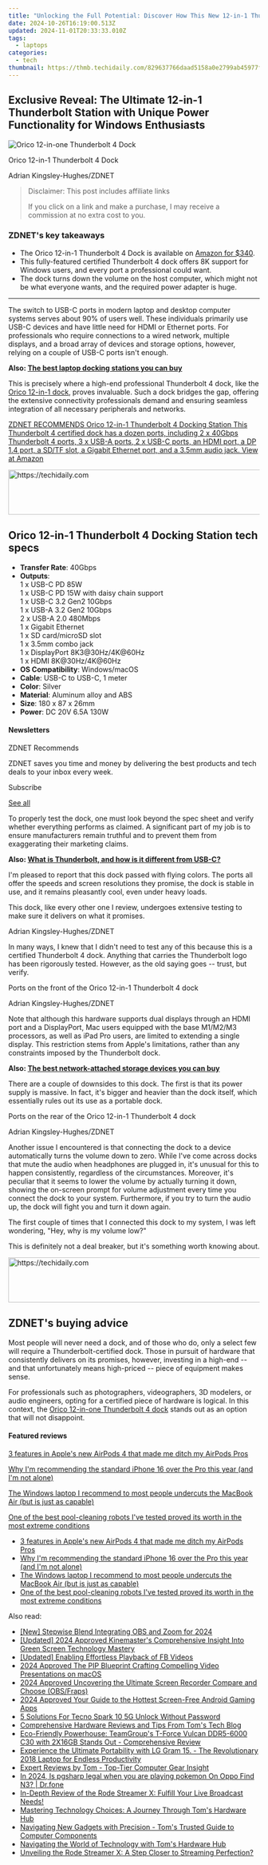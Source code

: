 ```yaml
---
title: "Unlocking the Full Potential: Discover How This New 12-in-1 Thunderbolt Dock Revolutionizes Windows Connectivity with Innovative Power Solution"
date: 2024-10-26T16:19:00.513Z
updated: 2024-11-01T20:33:33.010Z
tags:
  - laptops
categories:
  - tech
thumbnail: https://thmb.techidaily.com/829637766daad5158a0e2799ab45977f98c34111cdb4f87264835a3e2bfe371a.jpg
---
```


## Exclusive Reveal: The Ultimate 12-in-1 Thunderbolt Station with Unique Power Functionality for Windows Enthusiasts

![Orico 12-in-one Thunderbolt 4 Dock](https://www.zdnet.com/a/img/resize/84f2e79c36932e22852ab1caf05ed727fef2f583/2024/04/02/0751222b-bd1d-456e-9f06-4a7f10a06225/img-9248.jpg?auto=webp&width=1280)

Orico 12-in-1 Thunderbolt 4 Dock

Adrian Kingsley-Hughes/ZDNET

>  Disclaimer: This post includes affiliate links
>
>  If you click on a link and make a purchase, I may receive a commission at no extra cost to you.
>

### ZDNET's key takeaways

* The Orico 12-in-1 Thunderbolt 4 Dock is available on [Amazon for $340](https://buy.geni.us/Proxy.ashx?TSID=368250&GR%5FURL=https%3A%2F%2Fwww.amazon.com%2FORICO-Thunderbolt-Certified-Charging-Compatible%2Fdp%2FB0CS95HN6V%3Ftag%3Dzd-buy-button-20%26ascsubtag%3D%5F%5FCOM%5FCLICK%5FID%5F%5F%7Cde8d55d1-86d7-400d-9731-1d1296ca9684%7Cdtp&dtb=1).
* This fully-featured certified Thunderbolt 4 dock offers 8K support for Windows users, and every port a professional could want.
* The dock turns down the volume on the host computer, which might not be what everyone wants, and the required power adapter is huge.

---

The switch to USB-C ports in modern laptop and desktop computer systems serves about 90% of users well. These individuals primarily use USB-C devices and have little need for HDMI or Ethernet ports. For professionals who require connections to a wired network, multiple displays, and a broad array of devices and storage options, however, relying on a couple of USB-C ports isn't enough.

**Also: [The best laptop docking stations you can buy](https://www.zdnet.com/article/best-laptop-docking-station/)**

This is precisely where a high-end professional Thunderbolt 4 dock, like the [Orico 12-in-1 dock](https://buy.geni.us/Proxy.ashx?TSID=368250&GR%5FURL=https%3A%2F%2Fwww.amazon.com%2FORICO-Thunderbolt-Certified-Charging-Compatible%2Fdp%2FB0CS95HN6V%3Ftag%3Dzd-buy-button-20%26ascsubtag%3D%5F%5FCOM%5FCLICK%5FID%5F%5F%7Cde8d55d1-86d7-400d-9731-1d1296ca9684%7Cdtp&dtb=1), proves invaluable. Such a dock bridges the gap, offering the extensive connectivity professionals demand and ensuring seamless integration of all necessary peripherals and networks.

[ZDNET RECOMMENDS Orico 12-in-1 Thunderbolt 4 Docking Station This Thunderbolt 4 certified dock has a dozen ports, including 2 x 40Gbps Thunderbolt 4 ports, 3 x USB-A ports, 2 x USB-C ports, an HDMI port, a DP 1.4 port, a SD/TF slot, a Gigabit Ethernet port, and a 3.5mm audio jack. View at Amazon](https://buy.geni.us/Proxy.ashx?TSID=368250&GR%5FURL=https%3A%2F%2Fwww.amazon.com%2FORICO-Thunderbolt-Certified-Charging-Compatible%2Fdp%2FB0CS95HN6V%3Ftag%3Dzd-buy-button-20%26ascsubtag%3D%5F%5FCOM%5FCLICK%5FID%5F%5F%7Cde8d55d1-86d7-400d-9731-1d1296ca9684%7Cdtp&dtb=1)

<!-- affiliate ads begin -->
<a href="https://appsumo.8odi.net/c/5597632/2111995/7443" target="_top" id="2111995">
  <img src="//a.impactradius-go.com/display-ad/7443-2111995" border="0" alt="https://techidaily.com" width="728" height="90"/>
</a>
<img height="0" width="0" src="https://appsumo.8odi.net/i/5597632/2111995/7443" style="position:absolute;visibility:hidden;" border="0" />
<!-- affiliate ads end -->

## Orico 12-in-1 Thunderbolt 4 Docking Station tech specs

* **Transfer Rate**: 40Gbps
* **Outputs**:  
1 x USB-C PD 85W  
1 x USB-C PD 15W with daisy chain support  
1 x USB-C 3.2 Gen2 10Gbps  
1 x USB-A 3.2 Gen2 10Gbps  
2 x USB-A 2.0 480Mbps  
1 x Gigabit Ethernet  
1 x SD card/microSD slot  
1 x 3.5mm combo jack  
1 x DisplayPort 8K3@30Hz/4K@60Hz  
1 x HDMI 8K@30Hz/4K@60Hz
* **OS Compatibility**: Windows/macOS
* **Cable**: USB-C to USB-C, 1 meter
* **Color**: Silver
* **Material**: Aluminum alloy and ABS
* **Size**: 180 x 87 x 26mm
* **Power**: DC 20V 6.5A 130W

#### Newsletters

ZDNET Recommends

ZDNET saves you time and money by delivering the best products and tech deals to your inbox every week.

 Subscribe

[See all](https://www.zdnet.com/newsletters/)

To properly test the dock, one must look beyond the spec sheet and verify whether everything performs as claimed. A significant part of my job is to ensure manufacturers remain truthful and to prevent them from exaggerating their marketing claims.

**Also: [What is Thunderbolt, and how is it different from USB-C?](https://www.zdnet.com/article/what-is-thunderbolt-and-how-is-it-different-from-usb-c/)**

I'm pleased to report that this dock passed with flying colors. The ports all offer the speeds and screen resolutions they promise, the dock is stable in use, and it remains pleasantly cool, even under heavy loads.

This dock, like every other one I review, undergoes extensive testing to make sure it delivers on what it promises.

Adrian Kingsley-Hughes/ZDNET

In many ways, I knew that I didn't need to test any of this because this is a certified Thunderbolt 4 dock. Anything that carries the Thunderbolt logo has been rigorously tested. However, as the old saying goes -- trust, but verify.

Ports on the front of the Orico 12-in-1 Thunderbolt 4 dock

Adrian Kingsley-Hughes/ZDNET

Note that although this hardware supports dual displays through an HDMI port and a DisplayPort, Mac users equipped with the base M1/M2/M3 processors, as well as iPad Pro users, are limited to extending a single display. This restriction stems from Apple's limitations, rather than any constraints imposed by the Thunderbolt dock.

**Also: [The best network-attached storage devices you can buy](https://www.zdnet.com/article/best-network-attached-storage/)**

There are a couple of downsides to this dock. The first is that its power supply is massive. In fact, it's bigger and heavier than the dock itself, which essentially rules out its use as a portable dock. 

Ports on the rear of the Orico 12-in-1 Thunderbolt 4 dock

Adrian Kingsley-Hughes/ZDNET

Another issue I encountered is that connecting the dock to a device automatically turns the volume down to zero. While I've come across docks that mute the audio when headphones are plugged in, it's unusual for this to happen consistently, regardless of the circumstances. Moreover, it's peculiar that it seems to lower the volume by actually turning it down, showing the on-screen prompt for volume adjustment every time you connect the dock to your system. Furthermore, if you try to turn the audio up, the dock will fight you and turn it down again.

The first couple of times that I connected this dock to my system, I was left wondering, "Hey, why is my volume low?" 

This is definitely not a deal breaker, but it's something worth knowing about.

<!-- affiliate ads begin -->
<a href="https://aligracehair.sjv.io/c/5597632/1896532/19272" target="_top" id="1896532">
  <img src="//a.impactradius-go.com/display-ad/19272-1896532" border="0" alt="https://techidaily.com" width="728" height="90"/>
</a>
<img height="0" width="0" src="https://aligracehair.sjv.io/i/5597632/1896532/19272" style="position:absolute;visibility:hidden;" border="0" />
<!-- affiliate ads end -->

## ZDNET's buying advice

Most people will never need a dock, and of those who do, only a select few will require a Thunderbolt-certified dock. Those in pursuit of hardware that consistently delivers on its promises, however, investing in a high-end -- and that unfortunately means high-priced -- piece of equipment makes sense. 

For professionals such as photographers, videographers, 3D modelers, or audio engineers, opting for a certified piece of hardware is logical. In this context, the [Orico 12-in-one Thunderbolt 4 dock](https://buy.geni.us/Proxy.ashx?TSID=368250&GR%5FURL=https%3A%2F%2Fwww.amazon.com%2FORICO-Thunderbolt-Certified-Charging-Compatible%2Fdp%2FB0CS95HN6V%3Ftag%3Dzd-buy-button-20%26ascsubtag%3D%5F%5FCOM%5FCLICK%5FID%5F%5F%7Cde8d55d1-86d7-400d-9731-1d1296ca9684%7Cdtp&dtb=1) stands out as an option that will not disappoint.

#### Featured reviews

[3 features in Apple's new AirPods 4 that made me ditch my AirPods Pros](https://www.zdnet.com/article/3-features-in-apples-new-airpods-4-that-made-me-ditch-my-airpods-pros/ "3 features in Apple's new AirPods 4 that made me ditch my AirPods Pros")

[Why I'm recommending the standard iPhone 16 over the Pro this year (and I'm not alone)](https://www.zdnet.com/article/why-im-recommending-the-standard-iphone-16-over-the-pro-this-year-and-im-not-alone/ "Why I'm recommending the standard iPhone 16 over the Pro this year (and I'm not alone)")

[The Windows laptop I recommend to most people undercuts the MacBook Air (but is just as capable)](https://www.zdnet.com/article/the-windows-laptop-i-recommend-to-most-people-undercuts-the-macbook-air-but-is-just-as-capable/ "The Windows laptop I recommend to most people undercuts the MacBook Air (but is just as capable)")

[One of the best pool-cleaning robots I've tested proved its worth in the most extreme conditions](https://www.zdnet.com/article/one-of-the-best-pool-cleaning-robots-ive-tested-proved-its-worth-in-the-most-extreme-conditions/ "One of the best pool-cleaning robots I've tested proved its worth in the most extreme conditions")

* [3 features in Apple's new AirPods 4 that made me ditch my AirPods Pros](https://www.zdnet.com/article/3-features-in-apples-new-airpods-4-that-made-me-ditch-my-airpods-pros/ "3 features in Apple's new AirPods 4 that made me ditch my AirPods Pros")
* [Why I'm recommending the standard iPhone 16 over the Pro this year (and I'm not alone)](https://www.zdnet.com/article/why-im-recommending-the-standard-iphone-16-over-the-pro-this-year-and-im-not-alone/ "Why I'm recommending the standard iPhone 16 over the Pro this year (and I'm not alone)")
* [The Windows laptop I recommend to most people undercuts the MacBook Air (but is just as capable)](https://www.zdnet.com/article/the-windows-laptop-i-recommend-to-most-people-undercuts-the-macbook-air-but-is-just-as-capable/ "The Windows laptop I recommend to most people undercuts the MacBook Air (but is just as capable)")
* [One of the best pool-cleaning robots I've tested proved its worth in the most extreme conditions](https://www.zdnet.com/article/one-of-the-best-pool-cleaning-robots-ive-tested-proved-its-worth-in-the-most-extreme-conditions/ "One of the best pool-cleaning robots I've tested proved its worth in the most extreme conditions")

<ins class="adsbygoogle"
     style="display:block"
     data-ad-format="autorelaxed"
     data-ad-client="ca-pub-7571918770474297"
     data-ad-slot="1223367746"></ins>

<ins class="adsbygoogle"
     style="display:block"
     data-ad-client="ca-pub-7571918770474297"
     data-ad-slot="8358498916"
     data-ad-format="auto"
     data-full-width-responsive="true"></ins>

<span class="atpl-alsoreadstyle">Also read:</span>
<div><ul>
<li><a href="https://remote-screen-capture.techidaily.com/new-stepwise-blend-integrating-obs-and-zoom-for-2024/"><u>[New] Stepwise Blend Integrating OBS and Zoom for 2024</u></a></li>
<li><a href="https://article-files.techidaily.com/updated-2024-approved-kinemasters-comprehensive-insight-into-green-screen-technology-mastery/"><u>[Updated] 2024 Approved Kinemaster's Comprehensive Insight Into Green Screen Technology Mastery</u></a></li>
<li><a href="https://facebook-clips.techidaily.com/updated-enabling-effortless-playback-of-fb-videos/"><u>[Updated] Enabling Effortless Playback of FB Videos</u></a></li>
<li><a href="https://some-guidance.techidaily.com/2024-approved-the-pip-blueprint-crafting-compelling-video-presentations-on-macos/"><u>2024 Approved The PIP Blueprint Crafting Compelling Video Presentations on macOS</u></a></li>
<li><a href="https://remote-screen-capture.techidaily.com/2024-approved-uncovering-the-ultimate-screen-recorder-compare-and-choose-obsfraps/"><u>2024 Approved Uncovering the Ultimate Screen Recorder Compare and Choose (OBS/Fraps)</u></a></li>
<li><a href="https://video-screen-grab.techidaily.com/2024-approved-your-guide-to-the-hottest-screen-free-android-gaming-apps/"><u>2024 Approved Your Guide to the Hottest Screen-Free Android Gaming Apps</u></a></li>
<li><a href="https://unlock-android.techidaily.com/5-solutions-for-tecno-spark-10-5g-unlock-without-password-by-drfone-android/"><u>5 Solutions For Tecno Spark 10 5G Unlock Without Password</u></a></li>
<li><a href="https://hardware-reviews.techidaily.com/comprehensive-hardware-reviews-and-tips-from-toms-tech-blog/"><u>Comprehensive Hardware Reviews and Tips From Tom's Tech Blog</u></a></li>
<li><a href="https://hardware-reviews.techidaily.com/eco-friendly-powerhouse-teamgroups-t-force-vulcan-ddr5-6000-c30-with-2x16gb-stands-out-comprehensive-review/"><u>Eco-Friendly Powerhouse: TeamGroup's T-Force Vulcan DDR5-6000 C30 with 2X16GB Stands Out - Comprehensive Review</u></a></li>
<li><a href="https://buynow-help.techidaily.com/experience-the-ultimate-portability-with-lg-gram-15-the-revolutionary-2018-laptop-for-endless-productivity/"><u>Experience the Ultimate Portability with LG Gram 15. - The Revolutionary 2018 Laptop for Endless Productivity</u></a></li>
<li><a href="https://hardware-reviews.techidaily.com/expert-reviews-by-tom-top-tier-computer-gear-insight/"><u>Expert Reviews by Tom - Top-Tier Computer Gear Insight</u></a></li>
<li><a href="https://phone-solutions.techidaily.com/in-2024-is-pgsharp-legal-when-you-are-playing-pokemon-on-oppo-find-n3-drfone-by-drfone-virtual-android/"><u>In 2024, Is pgsharp legal when you are playing pokemon On Oppo Find N3? | Dr.fone</u></a></li>
<li><a href="https://hardware-reviews.techidaily.com/1723341695305-in-depth-review-of-the-rode-streamer-x-fulfill-your-live-broadcast-needs/"><u>In-Depth Review of the Rode Streamer X: Fulfill Your Live Broadcast Needs!</u></a></li>
<li><a href="https://hardware-reviews.techidaily.com/mastering-technology-choices-a-journey-through-toms-hardware-hub/"><u>Mastering Technology Choices: A Journey Through Tom's Hardware Hub</u></a></li>
<li><a href="https://hardware-reviews.techidaily.com/navigating-new-gadgets-with-precision-toms-trusted-guide-to-computer-components/"><u>Navigating New Gadgets with Precision - Tom's Trusted Guide to Computer Components</u></a></li>
<li><a href="https://hardware-reviews.techidaily.com/navigating-the-world-of-technology-with-toms-hardware-hub/"><u>Navigating the World of Technology with Tom's Hardware Hub</u></a></li>
<li><a href="https://hardware-reviews.techidaily.com/unveiling-the-rode-streamer-x-a-step-closer-to-streaming-perfection/"><u>Unveiling the Rode Streamer X: A Step Closer to Streaming Perfection?</u></a></li>
</ul></div>


